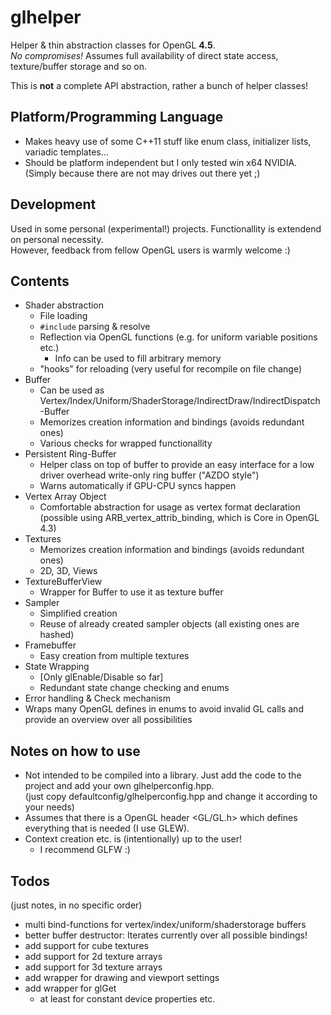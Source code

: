 glhelper
========

Helper &amp; thin abstraction classes for OpenGL **4.5**.  
_No compromises!_ Assumes full availability of direct state access, texture/buffer storage and so on.

This is **not** a complete API abstraction, rather a bunch of helper classes!

Platform/Programming Language
--------
* Makes heavy use of some C++11 stuff like enum class, initializer lists, variadic templates...
* Should be platform independent but I only tested win x64 NVIDIA.  
(Simply because there are not may drives out there yet ;)

Development
--------
Used in some personal (experimental!) projects. Functionallity is extendend on personal necessity.  
However, feedback from fellow OpenGL users is warmly welcome :)

Contents
--------
* Shader abstraction
  * File loading
  * `#include` parsing & resolve
  * Reflection via OpenGL functions (e.g. for uniform variable positions etc.)
    * Info can be used to fill arbitrary memory
  * "hooks" for reloading (very useful for recompile on file change)
* Buffer
  * Can be used as Vertex/Index/Uniform/ShaderStorage/IndirectDraw/IndirectDispatch -Buffer
  * Memorizes creation information and bindings (avoids redundant ones)
  * Various checks for wrapped functionallity
* Persistent Ring-Buffer 
  * Helper class on top of buffer to provide an easy interface for a low driver overhead write-only ring buffer ("AZDO style")
  * Warns automatically if GPU-CPU syncs happen
* Vertex Array Object
  * Comfortable abstraction for usage as vertex format declaration  
    (possible using ARB_vertex_attrib_binding, which is Core in OpenGL 4.3)
* Textures
  * Memorizes creation information and bindings (avoids redundant ones)
  * 2D, 3D, Views
* TextureBufferView
  * Wrapper for Buffer to use it as texture buffer
* Sampler
  * Simplified creation
  * Reuse of already created sampler objects (all existing ones are hashed)
* Framebuffer
  * Easy creation from multiple textures
* State Wrapping
  * [Only glEnable/Disable so far]
  * Redundant state change checking and enums
* Error handling & Check mechanism
* Wraps many OpenGL defines in enums to avoid invalid GL calls and provide an overview over all possibilities

Notes on how to use
--------
* Not intended to be compiled into a library. Just add the code to the project and add your own glhelperconfig.hpp.  
(just copy defaultconfig/glhelperconfig.hpp and change it according to your needs)  
* Assumes that there is a OpenGL header <GL/GL.h> which defines everything that is needed (I use GLEW).  
* Context creation etc. is (intentionally) up to the user!
  * I recommend GLFW :)
 
Todos
--------
(just notes, in no specific order)
* multi bind-functions for vertex/index/uniform/shaderstorage buffers
* better buffer destructor: Iterates currently over all possible bindings!
* add support for cube textures
* add support for 2d texture arrays
* add support for 3d texture arrays
* add wrapper for drawing and viewport settings
* add wrapper for glGet
  * at least for constant device properties etc.